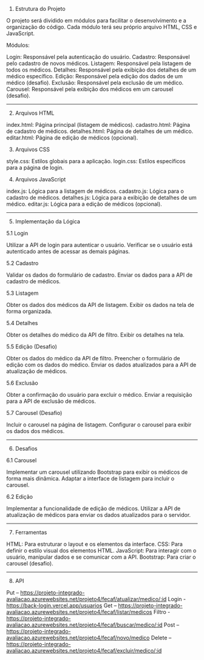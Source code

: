 1. Estrutura do Projeto

O projeto será dividido em módulos para facilitar o desenvolvimento e a organização do código. Cada módulo terá seu próprio arquivo HTML, CSS e JavaScript.

Módulos:

Login: Responsável pela autenticação do usuário.
Cadastro: Responsável pelo cadastro de novos médicos.
Listagem: Responsável pela listagem de todos os médicos.
Detalhes: Responsável pela exibição dos detalhes de um médico específico.
Edição: Responsável pela edição dos dados de um médico (desafio).
Exclusão: Responsável pela exclusão de um médico.
Carousel: Responsável pela exibição dos médicos em um carousel (desafio).

-------------------------------------------------------------------------------------------------------------------------------------------------------------------------------------
2. Arquivos HTML

index.html: Página principal (listagem de médicos).
cadastro.html: Página de cadastro de médicos.
detalhes.html: Página de detalhes de um médico.
editar.html: Página de edição de médicos (opcional).

3. Arquivos CSS

style.css: Estilos globais para a aplicação.
login.css: Estilos específicos para a página de login.

4. Arquivos JavaScript

index.js: Lógica para a listagem de médicos.
cadastro.js: Lógica para o cadastro de médicos.
detalhes.js: Lógica para a exibição de detalhes de um médico.
editar.js: Lógica para a edição de médicos (opcional).

-------------------------------------------------------------------------------------------------------------------------------------------------------------------------------------
5. Implementação da Lógica

5.1 Login

Utilizar a API de login para autenticar o usuário.
Verificar se o usuário está autenticado antes de acessar as demais páginas.

5.2 Cadastro

Validar os dados do formulário de cadastro.
Enviar os dados para a API de cadastro de médicos.

5.3 Listagem

Obter os dados dos médicos da API de listagem.
Exibir os dados na tela de forma organizada.

5.4 Detalhes

Obter os detalhes do médico da API de filtro.
Exibir os detalhes na tela.

5.5 Edição (Desafio)

Obter os dados do médico da API de filtro.
Preencher o formulário de edição com os dados do médico.
Enviar os dados atualizados para a API de atualização de médicos.

5.6 Exclusão

Obter a confirmação do usuário para excluir o médico.
Enviar a requisição para a API de exclusão de médicos.

5.7 Carousel (Desafio)

Incluir o carousel na página de listagem.
Configurar o carousel para exibir os dados dos médicos.

-------------------------------------------------------------------------------------------------------------------------------------------------------------------------------------

6. Desafios

6.1 Carousel

Implementar um carousel utilizando Bootstrap para exibir os médicos de forma mais dinâmica.
Adaptar a interface de listagem para incluir o carousel.

6.2 Edição

Implementar a funcionalidade de edição de médicos.
Utilizar a API de atualização de médicos para enviar os dados atualizados para o servidor.

-------------------------------------------------------------------------------------------------------------------------------------------------------------------------------------
7. Ferramentas

HTML: Para estruturar o layout e os elementos da interface.
CSS: Para definir o estilo visual dos elementos HTML.
JavaScript: Para interagir com o usuário, manipular dados e se comunicar com a API.
Bootstrap: Para criar o carousel (desafio).

-------------------------------------------------------------------------------------------------------------------------------------------------------------------------------------
8. API

Put – https://projeto-integrado-avaliacao.azurewebsites.net/projeto4/fecaf/atualizar/medico/:id 
Login - https://back-login.vercel.app/usuarios
Get – https://projeto-integrado-avaliacao.azurewebsites.net/projeto4/fecaf/listar/medicos 
Filtro - https://projeto-integrado-avaliacao.azurewebsites.net/projeto4/fecaf/buscar/medico/:id 
Post – https://projeto-integrado-avaliacao.azurewebsites.net/projeto4/fecaf/novo/medico 
Delete – https://projeto-integrado-avaliacao.azurewebsites.net/projeto4/fecaf/excluir/medico/:id
